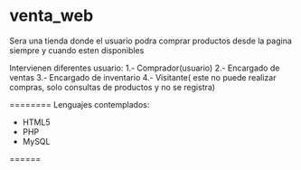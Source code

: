 venta_web
=========
Sera una tienda  donde el usuario podra comprar productos desde la pagina siempre y cuando esten disponibles

Intervienen diferentes usuario:
1.- Comprador(usuario)
2.- Encargado de ventas
3.- Encargado de inventario
4.- Visitante( este no puede realizar compras, solo consultas de productos y no se registra)


========
Lenguajes contemplados:
- HTML5
- PHP
- MySQL

======
